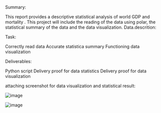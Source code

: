 Summary:

This report provides a descriptive statistical analysis of world GDP and mortality . This project will include the reading of the data using polar, the statistical summary of the data and the data visualization. Data.descrition:

Task:

Correctly read data
Accurate statistica summary
Functioning data visualization

Deliverables:

Python script
Delivery proof for data statistics
Delivery proof for data visualization

attaching screenshot for data visualization and statistical result: 

![image](https://github.com/dumeixiang/week3project/assets/141801043/74ac9ade-6f1b-4434-afda-cddc3f484231)

![image](https://github.com/dumeixiang/week3project/assets/141801043/822d9009-807a-428d-8b62-8a26840c4b77)



